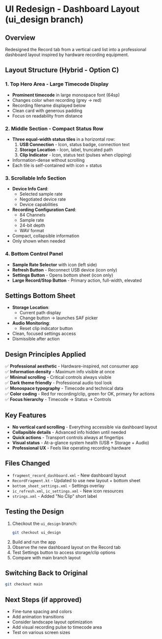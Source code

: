 # UI Redesign - Dashboard Layout (ui_design branch)

## Overview
Redesigned the Record tab from a vertical card list into a professional dashboard layout inspired by hardware recording equipment.

## Layout Structure (Hybrid - Option C)

### 1. **Top Hero Area - Large Timecode Display**
- **Prominent timecode** in large monospace font (64sp)
- Changes color when recording (grey → red)
- Recording filename displayed below
- Clean card with generous padding
- Focus on readability from distance

### 2. **Middle Section - Compact Status Row**
- **Three equal-width status tiles** in a horizontal row:
  1. **USB Connection** - Icon, status badge, connection text
  2. **Storage Location** - Icon, label, truncated path
  3. **Clip Indicator** - Icon, status text (pulses when clipping)
- Information-dense without scrolling
- Each tile is self-contained with icon + status

### 3. **Scrollable Info Section**
- **Device Info Card**:
  - Selected sample rate
  - Negotiated device rate
  - Device capabilities
- **Recording Configuration Card**:
  - 84 Channels
  - Sample rate
  - 24-bit depth
  - WAV format
- Compact, collapsible information
- Only shown when needed

### 4. **Bottom Control Panel**
- **Sample Rate Selector** with icon (left side)
- **Refresh Button** - Reconnect USB device (icon only)
- **Settings Button** - Opens bottom sheet (icon only)
- **Large Record/Stop Button** - Primary action, full-width, elevated

## Settings Bottom Sheet
- **Storage Location**:
  - Current path display
  - Change button → launches SAF picker
- **Audio Monitoring**:
  - Reset clip indicator button
- Clean, focused settings access
- Dismissible after action

## Design Principles Applied
✅ **Professional aesthetic** - Hardware-inspired, not consumer app  
✅ **Information density** - Maximum info visible at once  
✅ **Minimal scrolling** - Critical controls always visible  
✅ **Dark theme friendly** - Professional audio tool look  
✅ **Monospace typography** - Timecode and technical data  
✅ **Color coding** - Red for recording/clip, green for OK, primary for actions  
✅ **Focus hierarchy** - Timecode → Status → Controls  

## Key Features
- **No vertical card scrolling** - Everything accessible via dashboard layout
- **Collapsible details** - Advanced info hidden until needed
- **Quick actions** - Transport controls always at fingertips
- **Visual status** - At-a-glance system health (USB + Storage + Audio)
- **Professional UX** - Feels like operating recording hardware

## Files Changed
- `fragment_record_dashboard.xml` - New dashboard layout
- `RecordFragment.kt` - Updated to use new layout + bottom sheet
- `bottom_sheet_settings.xml` - Settings overlay
- `ic_refresh.xml`, `ic_settings.xml` - New icon resources
- `strings.xml` - Added "No Clip" short label

## Testing the Design
1. Checkout the `ui_design` branch:
   ```bash
   git checkout ui_design
   ```
2. Build and run the app
3. Observe the new dashboard layout on the Record tab
4. Test Settings button to access storage/clip options
5. Compare with main branch layout

## Switching Back to Original
```bash
git checkout main
```

## Next Steps (if approved)
- Fine-tune spacing and colors
- Add animation transitions
- Consider landscape layout optimization
- Add visual recording pulse to timecode area
- Test on various screen sizes
